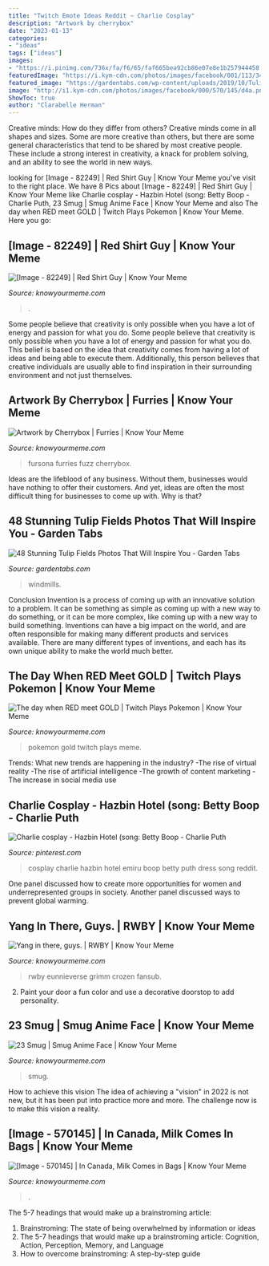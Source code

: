 ```yaml
---
title: "Twitch Emote Ideas Reddit ~ Charlie Cosplay"
description: "Artwork by cherrybox"
date: "2023-01-13"
categories:
- "ideas"
tags: ["ideas"]
images:
- "https://i.pinimg.com/736x/fa/f6/65/faf665bea92cb86e07e8e1b257944458.jpg"
featuredImage: "https://i.kym-cdn.com/photos/images/facebook/001/113/344/9a3.png"
featured_image: "https://gardentabs.com/wp-content/uploads/2019/10/Tulips-and-windmills-field-featured.jpg"
image: "http://i1.kym-cdn.com/photos/images/facebook/000/570/145/d4a.png"
ShowToc: true
author: "Clarabelle Herman"
---
```



Creative minds: How do they differ from others?
Creative minds come in all shapes and sizes. Some are more creative than others, but there are some general characteristics that tend to be shared by most creative people. These include a strong interest in creativity, a knack for problem solving, and an ability to see the world in new ways.

	

		
looking for [Image - 82249] | Red Shirt Guy | Know Your Meme you've visit to the right place. We have 8 Pics about [Image - 82249] | Red Shirt Guy | Know Your Meme like Charlie cosplay - Hazbin Hotel (song: Betty Boop - Charlie Puth, 23 Smug | Smug Anime Face | Know Your Meme and also The day when RED meet GOLD | Twitch Plays Pokemon | Know Your Meme. Here you go:
		
    
## [Image - 82249] | Red Shirt Guy | Know Your Meme

<img loading=lazy src="http://i1.kym-cdn.com/photos/images/facebook/000/082/249/a1.jpg" onerror="this.onerror=null;this.src='https://tse2.mm.bing.net/th?id=OIP.W0o7SEX1GxJPo0a0GoyTEgHaOR&amp;pid=15.1';" alt="[Image - 82249] | Red Shirt Guy | Know Your Meme">

_Source: knowyourmeme.com_

>. 

	

Some people believe that creativity is only possible when you have a lot of energy and passion for what you do.
Some people believe that creativity is only possible when you have a lot of energy and passion for what you do. This belief is based on the idea that creativity comes from having a lot of ideas and being able to execute them. Additionally, this person believes that creative individuals are usually able to find inspiration in their surrounding environment and not just themselves.

    
## Artwork By Cherrybox | Furries | Know Your Meme

<img loading=lazy src="https://i.kym-cdn.com/photos/images/facebook/001/113/344/9a3.png" onerror="this.onerror=null;this.src='https://tse3.mm.bing.net/th?id=OIP.dj5mf9XX_PsPJvJmcaQAzAHaE8&amp;pid=15.1';" alt="Artwork by Cherrybox | Furries | Know Your Meme">

_Source: knowyourmeme.com_

>fursona furries fuzz cherrybox. 

	

Ideas are the lifeblood of any business. Without them, businesses would have nothing to offer their customers. And yet, ideas are often the most difficult thing for businesses to come up with. Why is that?

    
## 48 Stunning Tulip Fields Photos That Will Inspire You - Garden Tabs

<img loading=lazy src="https://gardentabs.com/wp-content/uploads/2019/10/Tulips-and-windmills-field-featured.jpg" onerror="this.onerror=null;this.src='https://tse2.mm.bing.net/th?id=OIP.kVjFzw65BOMf4O9j5ENt6AHaE8&amp;pid=15.1';" alt="48 Stunning Tulip Fields Photos That Will Inspire You - Garden Tabs">

_Source: gardentabs.com_

>windmills. 

	

Conclusion
Invention is a process of coming up with an innovative solution to a problem. It can be something as simple as coming up with a new way to do something, or it can be more complex, like coming up with a new way to build something. Inventions can have a big impact on the world, and are often responsible for making many different products and services available. There are many different types of inventions, and each has its own unique ability to make the world much better.

    
## The Day When RED Meet GOLD | Twitch Plays Pokemon | Know Your Meme

<img loading=lazy src="http://i0.kym-cdn.com/photos/images/facebook/000/709/906/fab.jpg" onerror="this.onerror=null;this.src='https://tse1.mm.bing.net/th?id=OIP.skqOvcmJq7iryby4ARd0yQHaKZ&amp;pid=15.1';" alt="The day when RED meet GOLD | Twitch Plays Pokemon | Know Your Meme">

_Source: knowyourmeme.com_

>pokemon gold twitch plays meme. 

	

Trends: What new trends are happening in the industry?
-The rise of virtual reality
-The rise of artificial intelligence
-The growth of content marketing
-The increase in social media use

    
## Charlie Cosplay - Hazbin Hotel (song: Betty Boop - Charlie Puth

<img loading=lazy src="https://i.pinimg.com/736x/fa/f6/65/faf665bea92cb86e07e8e1b257944458.jpg" onerror="this.onerror=null;this.src='https://tse3.mm.bing.net/th?id=OIP.pPAceT7WoNkxeZiuz1RUCAHaNK&amp;pid=15.1';" alt="Charlie cosplay - Hazbin Hotel (song: Betty Boop - Charlie Puth">

_Source: pinterest.com_

>cosplay charlie hazbin hotel emiru boop betty puth dress song reddit. 

	

One panel discussed how to create more opportunities for women and underrepresented groups in society. Another panel discussed ways to prevent global warming.

    
## Yang In There, Guys. | RWBY | Know Your Meme

<img loading=lazy src="https://i.kym-cdn.com/photos/images/facebook/001/075/246/2b3.png" onerror="this.onerror=null;this.src='https://tse1.mm.bing.net/th?id=OIP.ufSXHTlCzq6gyVptGVn8uwHaKX&amp;pid=15.1';" alt="Yang in there, guys. | RWBY | Know Your Meme">

_Source: knowyourmeme.com_

>rwby eunnieverse grimm crozen fansub. 

	

2. Paint your door a fun color and use a decorative doorstop to add personality.

    
## 23 Smug | Smug Anime Face | Know Your Meme

<img loading=lazy src="http://i2.kym-cdn.com/photos/images/facebook/000/926/994/729.gif" onerror="this.onerror=null;this.src='https://tse2.mm.bing.net/th?id=OIP.eU7CcjN8B-9oIsvJ-jUcJAHaHa&amp;pid=15.1';" alt="23 Smug | Smug Anime Face | Know Your Meme">

_Source: knowyourmeme.com_

>smug. 

	

How to achieve this vision
The idea of achieving a "vision" in 2022 is not new, but it has been put into practice more and more. The challenge now is to make this vision a reality.

    
## [Image - 570145] | In Canada, Milk Comes In Bags | Know Your Meme

<img loading=lazy src="http://i1.kym-cdn.com/photos/images/facebook/000/570/145/d4a.png" onerror="this.onerror=null;this.src='https://tse1.mm.bing.net/th?id=OIP.l_asbPpzH3CS6ist5FjhPwHaFb&amp;pid=15.1';" alt="[Image - 570145] | In Canada, Milk Comes in Bags | Know Your Meme">

_Source: knowyourmeme.com_

>. 

	

The 5-7 headings that would make up a brainstroming article:
1. Brainstroming: The state of being overwhelmed by information or ideas
2. The 5-7 headings that would make up a brainstroming article: Cognition, Action, Perception, Memory, and Language
3. How to overcome brainstroming: A step-by-step guide

